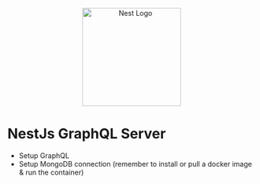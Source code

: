 <p align="center">
  <a href="http://nestjs.com/" target="blank"><img src="https://nestjs.com/img/logo-small.svg" width="200" alt="Nest Logo" /></a>
</p>


# NestJs GraphQL Server

- Setup GraphQL
- Setup MongoDB connection (remember to install or pull a docker image & run the container)